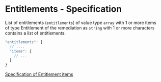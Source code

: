 # Entitlements - Specification

List of entitlements (`entitlements`) of value type `array` with 1 or more items of type Entitlement of the remediation as `string` with 1 or more characters contains a list of entitlements.

```javascript
"entitlements": {
  // ....
  "items": {
    // ...
  }
}
```

[Specification of Entitlement items](entitlements/entitlement-spec.en.md)
